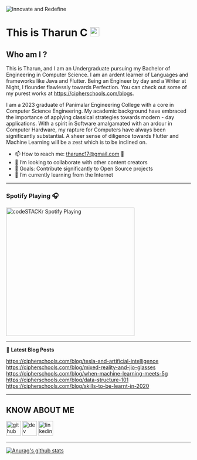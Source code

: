 ![Innovate and Redefine](https://github.com/tharunc/tharunc/blob/main/assets/temp.gif)

# This is Tharun C <img src="https://media.giphy.com/media/hvRJCLFzcasrR4ia7z/giphy.gif" width="25px"></a>

## Who am I ?

This is Tharun, and I am an Undergraduate pursuing my Bachelor of Engineering in Computer Science. I am an ardent learner of Languages and frameworks like Java and Flutter.
Being an Engineer by day and a Writer at Night, I flounder flawlessly towards Perfection. You can check out some of my purest works at https://cipherschools.com/blogs.

I am a 2023 graduate of Panimalar Engineering College with a core in Computer Science Engineering. My academic background have embraced the importance of applying classical strategies towards modern - day applications. With a spirit in Software amalgamated with an ardour in Computer Hardware, my rapture for Computers have always been significantly substantial. A sheer sense of diligence towards Flutter and Machine Learning will be a zest which is to be inclined on.

- 📫 How to reach me: tharunc17@gmail.com 📩
- 👯 I’m looking to collaborate with other content creators
- 🥅  Goals: Contribute significantly to Open Source projects
- 🌱 I’m currently learning from the Internet 

---

### Spotify Playing 🎧

[<img src="https://now-playing-codestackr.vercel.app/api/spotify-playing" alt="codeSTACKr Spotify Playing" width="350" />](https://open.spotify.com/user/swyqyimdc12jajde4vpwd2x1b)

---

📕 **Latest Blog Posts**


https://cipherschools.com/blog/tesla-and-artificial-intelligence
https://cipherschools.com/blog/mixed-reality-and-jio-glasses
https://cipherschools.com/blog/when-machine-learning-meets-5g
https://cipherschools.com/blog/data-structure-101
https://cipherschools.com/blog/skills-to-be-learnt-in-2020




---









## KNOW ABOUT ME


[<img src='https://cdn.jsdelivr.net/npm/simple-icons@3.0.1/icons/github.svg' alt='github' height='40'>](https://github.com/tharunc)  [<img src='https://cdn.jsdelivr.net/npm/simple-icons@3.0.1/icons/hashnode.svg' alt='dev' height='40'>](https://cipherschools.com/blogs)  [<img src='https://cdn.jsdelivr.net/npm/simple-icons@3.0.1/icons/linkedin.svg' alt='linkedin' height='40'>](https://www.linkedin.com/in/tharunc/)  

---





[![Anurag's github stats](https://github-readme-stats.vercel.app/api?username=tharunc)](https://github.com/anuraghazra/github-readme-stats)

